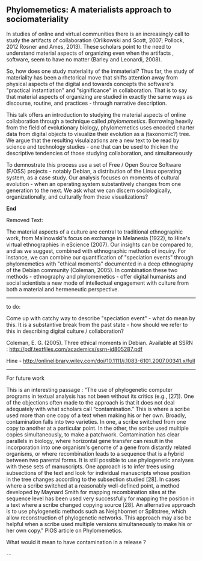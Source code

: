 ## Phylomemetics: A materialists approach to sociomateriality 

In studies of online and virtual communities there is an increasingly call to study the artifacts of collaboration (Orlikowski and Scott, 2007; Pollock, 2012 Rosner and Ames, 2013). These scholars point to the need to understand material aspects of organizing even when the artifacts , software, seem to have no matter (Barley and Leonardi, 2008). 

So, how does one study materiality of the immaterial? Thus far, the study of materiality has been a rhetorical move that shifts attention away from physical aspects of the digital and towards concepts the software's "practical instantiation" and "significance" in collaboration. That is to say that material aspects of organizing are studied in exactly the same ways as discourse, routine, and practices - through narrative description. 

This talk offers an introduction to studying the material aspects of online collaboration through a technique called *phylomemetics*. Borrowing heavily from the field of evolutionary biology, phylomemetics uses encoded charter data from digital objects to visualize their evolution as a (taxonomic?) tree. We argue that the resulting visulaizations are a new text to be read by science and technology studies - one that can be used to thicken the descriptive tendencies of those studying collaboration, and simultaneously 

To demnostrate this process use a set of Free / Open Source Software (F/OSS) projects - notably Debian, a distribution of the Linux operating system, as a case study. Our analysis focuses on moments of cultural evolution - when an operating system substantively changes from one generation to the next. We ask what we can discern sociologically, organizationally, and culturally from these visualizations? 



**End**



Removed Text: 

The material aspects of a culture are central to traditional ethnographic work, from Malinowski's focus on exchange in Melanesia (1922), to Hine's virtual ethnographies in eScience (2007). Our insights can be compared to, and as we suggest, combined with ethnographic methods of inquiry. For instance, we can combine our quantification of "speciation events" through phylomemetics with "ethical moments" documented in a deep ethnography of the Debian community (Coleman, 2005). In combination these two methods - ethnography and phylomemetics - offer digital humanists and social scientists a new mode of intellectual engagement with culture from both a material and hermeneutic perspective. 



--- 

to do: 

Come up with catchy way to describe "speciation event"  - what do mean by this. It is a substantive break from the past state - how should we refer to this in describing digital culture / collaboration? 


Coleman, E. G. (2005). Three ethical moments in Debian. Available at SSRN : http://pdf.textfiles.com/academics/ssrn-id805287.pdf

Hine - http://onlinelibrary.wiley.com/doi/10.1111/j.1083-6101.2007.00341.x/full


--- 
For future work

This is an interesting passage : "The use of phylogenetic computer programs in textual analysis has not been without its critics (e.g., [27]). One of the objections often made to the approach is that it does not deal adequately with what scholars call “contamination.” This is where a scribe used more than one copy of a text when making his or her own. Broadly, contamination falls into two varieties. In one, a scribe switched from one copy to another at a particular point. In the other, the scribe used multiple copies simultaneously, to make a patchwork. Contamination has clear parallels in biology, where horizontal gene transfer can result in the incorporation into one organism's genome of a gene from distantly related organisms, or where recombination leads to a sequence that is a hybrid between two parental forms. It is still possible to use phylogenetic analyses with these sets of manuscripts. One approach is to infer trees using subsections of the text and look for individual manuscripts whose position in the tree changes according to the subsection studied [28]. In cases where a scribe switched at a reasonably well-defined point, a method developed by Maynard Smith for mapping recombination sites at the sequence level has been used very successfully for mapping the position in a text where a scribe changed copying source [28]. An alternative approach is to use phylogenetic methods such as Neighbornet or Splitstree, which allow reconstruction of phylogenetic networks. This approach may also be helpful when a scribe used multiple versions simultaneously to make his or her own copy." PlOS article on Phylomemetics. 

What would it mean to have contamination in a release ?

-- 
